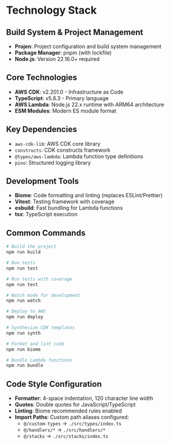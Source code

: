 # Technology Stack

## Build System & Project Management

- **Projen**: Project configuration and build system management
- **Package Manager**: pnpm (with lockfile)
- **Node.js**: Version 22.16.0+ required

## Core Technologies

- **AWS CDK**: v2.201.0 - Infrastructure as Code
- **TypeScript**: v5.8.3 - Primary language
- **AWS Lambda**: Node.js 22.x runtime with ARM64 architecture
- **ESM Modules**: Modern ES module format

## Key Dependencies

- `aws-cdk-lib`: AWS CDK core library
- `constructs`: CDK constructs framework
- `@types/aws-lambda`: Lambda function type definitions
- `pino`: Structured logging library

## Development Tools

- **Biome**: Code formatting and linting (replaces ESLint/Prettier)
- **Vitest**: Testing framework with coverage
- **esbuild**: Fast bundling for Lambda functions
- **tsx**: TypeScript execution

## Common Commands

```bash
# Build the project
npm run build

# Run tests
npm run test

# Run tests with coverage
npm run test

# Watch mode for development
npm run watch

# Deploy to AWS
npm run deploy

# Synthesize CDK templates
npm run synth

# Format and lint code
npm run biome

# Bundle Lambda functions
npm run bundle
```

## Code Style Configuration

- **Formatter**: 4-space indentation, 120 character line width
- **Quotes**: Double quotes for JavaScript/TypeScript
- **Linting**: Biome recommended rules enabled
- **Import Paths**: Custom path aliases configured:
  - `@/custom-types` → `./src/types/index.ts`
  - `@/handlers/*` → `./src/handlers/*`
  - `@/stacks` → `./src/stacks/index.ts`